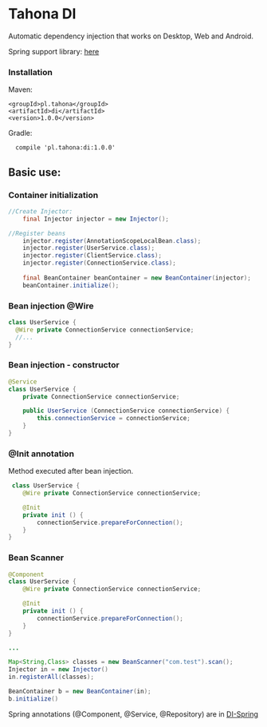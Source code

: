 # Tahona DI #
Automatic dependency injection that works on Desktop, Web and Android.

Spring support library: [here](https://github.com/tahonaPL/di-spring)

### Installation ###

Maven:
```
<groupId>pl.tahona</groupId>
<artifactId>di</artifactId>
<version>1.0.0</version>
```

Gradle:
```
  compile 'pl.tahona:di:1.0.0'
```
## Basic use: ###
### Container initialization ###
```java
//Create Injector:
	final Injector injector = new Injector();

//Register beans
	injector.register(AnnotationScopeLocalBean.class);
	injector.register(UserService.class);
	injector.register(ClientService.class);
	injector.register(ConnectionService.class);
		
	final BeanContainer beanContainer = new BeanContainer(injector);
	beanContainer.initialize();
```
### Bean injection @Wire ###

``` java
class UserService {
  @Wire private ConnectionService connectionService;
  //...
}
```
### Bean injection - constructor ###

``` java
@Service
class UserService {
    private ConnectionService connectionService;

    public UserService (ConnectionService connectionService) {
        this.connectionService = connectionService;
    }
}
```

### @Init annotation ###
Method executed after bean injection. 
```java
 class UserService {
 	@Wire private ConnectionService connectionService;

  	@Init
  	private init () {
        connectionService.prepareForConnection();
  	}
}
```

### Bean Scanner ###
```java
@Component
class UserService {
    @Wire private ConnectionService connectionService;

    @Init
    private init () {
        connectionService.prepareForConnection();
    }
}

...

Map<String,Class> classes = new BeanScanner("com.test").scan();
Injector in = new Injector()
in.registerAll(classes);

BeanContainer b = new BeanContainer(in);
b.initialize()
```

Spring annotations (@Component, @Service, @Repository) are in [DI-Spring](https://github.com/tahonaPL/di-spring)


